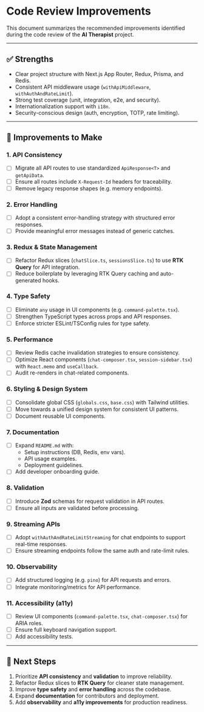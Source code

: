 # Code Review Improvements

This document summarizes the recommended improvements identified during the code review of the **AI Therapist** project.

---

## ✅ Strengths
- Clear project structure with Next.js App Router, Redux, Prisma, and Redis.
- Consistent API middleware usage (`withApiMiddleware`, `withAuthAndRateLimit`).
- Strong test coverage (unit, integration, e2e, and security).
- Internationalization support with `i18n`.
- Security-conscious design (auth, encryption, TOTP, rate limiting).

---

## 🚀 Improvements to Make

### 1. API Consistency
- [ ] Migrate all API routes to use standardized `ApiResponse<T>` and `getApiData`.
- [ ] Ensure all routes include `X-Request-Id` headers for traceability.
- [ ] Remove legacy response shapes (e.g. memory endpoints).

### 2. Error Handling
- [ ] Adopt a consistent error-handling strategy with structured error responses.
- [ ] Provide meaningful error messages instead of generic catches.

### 3. Redux & State Management
- [ ] Refactor Redux slices (`chatSlice.ts`, `sessionsSlice.ts`) to use **RTK Query** for API integration.
- [ ] Reduce boilerplate by leveraging RTK Query caching and auto-generated hooks.

### 4. Type Safety
- [ ] Eliminate `any` usage in UI components (e.g. `command-palette.tsx`).
- [ ] Strengthen TypeScript types across props and API responses.
- [ ] Enforce stricter ESLint/TSConfig rules for type safety.

### 5. Performance
- [ ] Review Redis cache invalidation strategies to ensure consistency.
- [ ] Optimize React components (`chat-composer.tsx`, `session-sidebar.tsx`) with `React.memo` and `useCallback`.
- [ ] Audit re-renders in chat-related components.

### 6. Styling & Design System
- [ ] Consolidate global CSS (`globals.css`, `base.css`) with Tailwind utilities.
- [ ] Move towards a unified design system for consistent UI patterns.
- [ ] Document reusable UI components.

### 7. Documentation
- [ ] Expand `README.md` with:
  - Setup instructions (DB, Redis, env vars).
  - API usage examples.
  - Deployment guidelines.
- [ ] Add developer onboarding guide.

### 8. Validation
- [ ] Introduce **Zod** schemas for request validation in API routes.
- [ ] Ensure all inputs are validated before processing.

### 9. Streaming APIs
- [ ] Adopt `withAuthAndRateLimitStreaming` for chat endpoints to support real-time responses.
- [ ] Ensure streaming endpoints follow the same auth and rate-limit rules.

### 10. Observability
- [ ] Add structured logging (e.g. `pino`) for API requests and errors.
- [ ] Integrate monitoring/metrics for API performance.

### 11. Accessibility (a11y)
- [ ] Review UI components (`command-palette.tsx`, `chat-composer.tsx`) for ARIA roles.
- [ ] Ensure full keyboard navigation support.
- [ ] Add accessibility tests.

---

## 📌 Next Steps
1. Prioritize **API consistency** and **validation** to improve reliability.
2. Refactor Redux slices to **RTK Query** for cleaner state management.
3. Improve **type safety** and **error handling** across the codebase.
4. Expand **documentation** for contributors and deployment.
5. Add **observability** and **a11y improvements** for production readiness.
